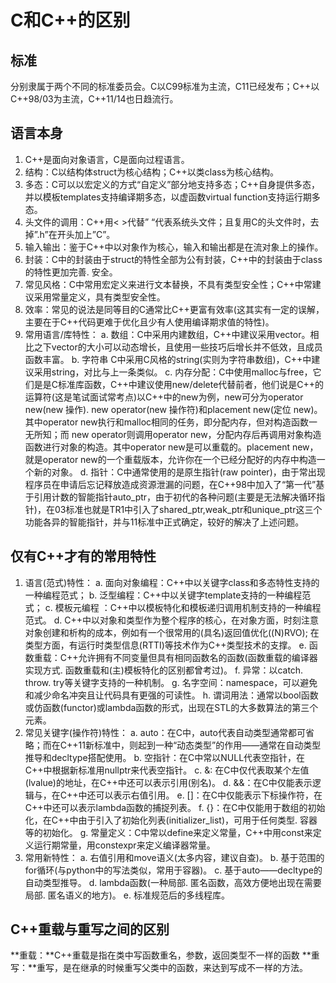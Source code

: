 # C和C++的区别

## 标准

分别隶属于两个不同的标准委员会。C以C99标准为主流，C11已经发布；C++以C++98/03为主流，C++11/14也日趋流行。

## 语言本身

1. C++是面向对象语言，C是面向过程语言。
2. 结构：C以结构体struct为核心结构；C++以类class为核心结构。
3. 多态：C可以以宏定义的方式“自定义”部分地支持多态；C++自身提供多态，并以模板templates支持编译期多态，以虚函数virtual function支持运行期多态。
4. 头文件的调用：C++用< >代替” “代表系统头文件；且复用C的头文件时，去掉”.h”在开头加上”C”。
5. 输入输出：鉴于C++中以对象作为核心，输入和输出都是在流对象上的操作。
6. 封装：C中的封装由于struct的特性全部为公有封装，C++中的封装由于class的特性更加完善. 安全。
7. 常见风格：C中常用宏定义来进行文本替换，不具有类型安全性；C++中常建议采用常量定义，具有类型安全性。
8. 效率：常见的说法是同等目的C通常比C++更富有效率(这其实有一定的误解，主要在于C++代码更难于优化且少有人使用编译期求值的特性)。
9. 常用语言/库特性：
a. 数组：C中采用内建数组，C++中建议采用vector。相比之下vector的大小可以动态增长，且使用一些技巧后增长并不低效，且成员函数丰富。
b. 字符串 C中采用C风格的string(实则为字符串数组)，C++中建议采用string，对比与上一条类似。
c. 内存分配：C中使用malloc与free，它们是是C标准库函数，C++中建议使用new/delete代替前者，他们说是C++的运算符(这是笔试面试常考点)以C++中的new为例，new可分为operator new(new 操作). new operator(new 操作符)和placement new(定位 new)。其中operator new执行和malloc相同的任务，即分配内存，但对构造函数一无所知；而 new operator则调用operator new，分配内存后再调用对象构造函数进行对象的构造。其中operator new是可以重载的。placement new，就是operator new的一个重载版本，允许你在一个已经分配好的内存中构造一个新的对象。
d. 指针：C中通常使用的是原生指针(raw pointer)，由于常出现程序员在申请后忘记释放造成资源泄漏的问题，在C++98中加入了“第一代”基于引用计数的智能指针auto_ptr，由于初代的各种问题(主要是无法解决循环指针)，在03标准也就是TR1中引入了shared_ptr,weak_ptr和unique_ptr这三个功能各异的智能指针，并与11标准中正式确定，较好的解决了上述问题。

## 仅有C++才有的常用特性

1. 语言(范式)特性：
a. 面向对象编程：C++中以关键字class和多态特性支持的一种编程范式；
b. 泛型编程：C++中以关键字template支持的一种编程范式；
c. 模板元编程 ：C++中以模板特化和模板递归调用机制支持的一种编程范式。
d. C++中以对象和类型作为整个程序的核心，在对象方面，时刻注意对象创建和析构的成本，例如有一个很常用的(具名)返回值优化((N)RVO);
在类型方面，有运行时类型信息(RTTI)等技术作为C++类型技术的支撑。
e. 函数重载：C++允许拥有不同变量但具有相同函数名的函数(函数重载的编译器实现方式. 函数重载和(主)模板特化的区别都曾考过)。
f. 异常：以catch. throw. try等关键字支持的一种机制。
g. 名字空间：namespace，可以避免和减少命名冲突且让代码具有更强的可读性。
h. 谓词用法：通常以bool函数或仿函数(functor)或lambda函数的形式，出现在STL的大多数算法的第三个元素。
2. 常见关键字(操作符)特性：
a. auto：在C中，auto代表自动类型通常都可省略；而在C++11新标准中，则起到一种“动态类型”的作用——通常在自动类型推导和decltype搭配使用。
b. 空指针：在C中常以NULL代表空指针，在C++中根据新标准用nullptr来代表空指针。
c. &: 在C中仅代表取某个左值(lvalue)的地址，在C++中还可以表示引用(别名)。
d. &&：在C中仅能表示逻辑与，在C++中还可以表示右值引用。
e. []：在C中仅能表示下标操作符，在C++中还可以表示lambda函数的捕捉列表。
f. {}：在C中仅能用于数组的初始化，在C++中由于引入了初始化列表(initializer_list)，可用于任何类型. 容器等的初始化。
g. 常量定义：C中常以define来定义常量，C++中用const来定义运行期常量，用constexpr来定义编译器常量。
3. 常用新特性：
a. 右值引用和move语义(太多内容，建议自查)。
b. 基于范围的for循环(与python中的写法类似，常用于容器)。
c. 基于auto——decltype的自动类型推导。
d. lambda函数(一种局部. 匿名函数，高效方便地出现在需要局部. 匿名语义的地方)。
e. 标准规范后的多线程库。

## C++重载与重写之间的区别

**重载：**C++重载是指在类中写函数重名，参数，返回类型不一样的函数
**重写：**重写，是在继承的时候重写父类中的函数，来达到写成不一样的方法。
